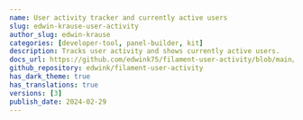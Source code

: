 ```yaml
---
name: User activity tracker and currently active users 
slug: edwin-krause-user-activity
author_slug: edwin-krause
categories: [developer-tool, panel-builder, kit]
description: Tracks user activity and shows currently active users.
docs_url: https://github.com/edwink75/filament-user-activity/blob/main/README.md
github_repository: edwink/filament-user-activity
has_dark_theme: true
has_translations: true
versions: [3]
publish_date: 2024-02-29
---
```

